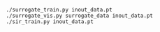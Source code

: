 	./surrogate_train.py inout_data.pt
	./surrogate_vis.py surrogate_data inout_data.pt
    ./sir_train.py inout_data.pt
